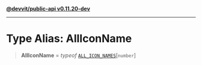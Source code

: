[**@devvit/public-api v0.11.20-dev**](../README.md)

---

# Type Alias: AllIconName

> **AllIconName** = _typeof_ [`ALL_ICON_NAMES`](../variables/ALL_ICON_NAMES.md)\[`number`\]
